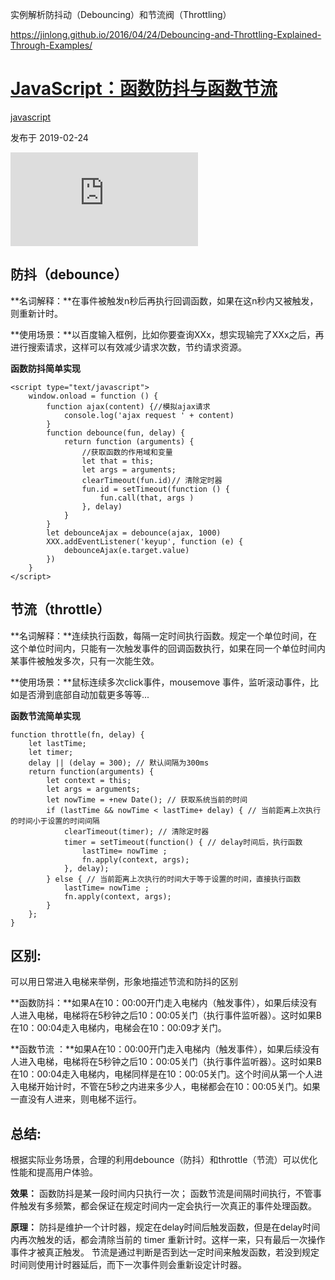 实例解析防抖动（Debouncing）和节流阀（Throttling）

https://jinlong.github.io/2016/04/24/Debouncing-and-Throttling-Explained-Through-Examples/

# [JavaScript：函数防抖与函数节流](https://segmentfault.com/a/1190000018266110)

[javascript](https://segmentfault.com/t/javascript)

发布于 2019-02-24

![img](https://sponsor.segmentfault.com/lg.php?bannerid=0&campaignid=0&zoneid=25&loc=https%3A%2F%2Fsegmentfault.com%2Fa%2F1190000018266110&referer=https%3A%2F%2Fsegmentfault.com%2Fblog%2Fmynotes&cb=8df7a396ac)

## 防抖（debounce）

**名词解释：**在事件被触发n秒后再执行回调函数，如果在这n秒内又被触发，则重新计时。

**使用场景：**以百度输入框例，比如你要查询XXx，想实现输完了XXx之后，再进行搜索请求，这样可以有效减少请求次数，节约请求资源。

**函数防抖简单实现**

```
<script type="text/javascript">
    window.onload = function () {            
        function ajax(content) {//模拟ajax请求
            console.log('ajax request ' + content)
        }
        function debounce(fun, delay) {
            return function (arguments) {
                //获取函数的作用域和变量
                let that = this;
                let args = arguments;                    
                clearTimeout(fun.id)// 清除定时器
                fun.id = setTimeout(function () {
                    fun.call(that, args )
                }, delay)
            }
        }            
        let debounceAjax = debounce(ajax, 1000)
        XXX.addEventListener('keyup', function (e) {
            debounceAjax(e.target.value)
        })
    }
</script>
```

## 节流（throttle）

**名词解释：**连续执行函数，每隔一定时间执行函数。规定一个单位时间，在这个单位时间内，只能有一次触发事件的回调函数执行，如果在同一个单位时间内某事件被触发多次，只有一次能生效。

**使用场景：**鼠标连续多次click事件，mousemove 事件，监听滚动事件，比如是否滑到底部自动加载更多等等...

**函数节流简单实现**

```
function throttle(fn, delay) {
    let lastTime; 
    let timer; 
    delay || (delay = 300); // 默认间隔为300ms
    return function(arguments) {
        let context = this;
        let args = arguments;
        let nowTime = +new Date(); // 获取系统当前的时间
        if (lastTime && nowTime < lastTime+ delay) { // 当前距离上次执行的时间小于设置的时间间隔
            clearTimeout(timer); // 清除定时器
            timer = setTimeout(function() { // delay时间后，执行函数
                lastTime= nowTime ;
                fn.apply(context, args);
            }, delay);
        } else { // 当前距离上次执行的时间大于等于设置的时间，直接执行函数
            lastTime= nowTime ;
            fn.apply(context, args);
        }
    };
}
```

## 区别:

可以用日常进入电梯来举例，形象地描述节流和防抖的区别

**函数防抖：**如果A在10：00:00开门走入电梯内（触发事件），如果后续没有人进入电梯，电梯将在5秒钟之后10：00:05关门（执行事件监听器）。这时如果B在10：00:04走入电梯内，电梯会在10：00:09才关门。

**函数节流 ：**如果A在10：00:00开门走入电梯内（触发事件），如果后续没有人进入电梯，电梯将在5秒钟之后10：00:05关门（执行事件监听器）。这时如果B在10：00:04走入电梯内，电梯同样是在10：00:05关门。这个时间从第一个人进入电梯开始计时，不管在5秒之内进来多少人，电梯都会在10：00:05关门。如果一直没有人进来，则电梯不运行。

## 总结:

根据实际业务场景，合理的利用debounce（防抖）和throttle（节流）可以优化性能和提高用户体验。

**效果：**
函数防抖是某一段时间内只执行一次；
函数节流是间隔时间执行，不管事件触发有多频繁，都会保证在规定时间内一定会执行一次真正的事件处理函数。

**原理：**
防抖是维护一个计时器，规定在delay时间后触发函数，但是在delay时间内再次触发的话，都会清除当前的 timer 重新计时。这样一来，只有最后一次操作事件才被真正触发。
节流是通过判断是否到达一定时间来触发函数，若没到规定时间则使用计时器延后，而下一次事件则会重新设定计时器。